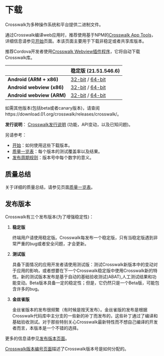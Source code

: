 # 下载

Crosswalk为多种操作系统和平台提供二进制文件。

通过Crosswalk编译web应用时，推荐使用基于NPM的[Crosswalk App Tools](/documentation/crosswalk-app-tools.html)，详细信息请参见[开始](/documentation/getting_started.html)页面。本该页面主要用于下载非稳定或者共享库版本。

推荐Cordova开发者使用[Crosswalk Webview插件程序](/documentation/cordova.html)，它将自动下载Crosswalk库。

| | 稳定版 (21.51.546.6)
| ------------ | -------------
| **Android (ARM + x86)** | [32-bit](https://download.01.org/crosswalk/releases/crosswalk/android/stable/latest/crosswalk-21.51.546.6.zip) / [64-bit](https://download.01.org/crosswalk/releases/crosswalk/android/stable/latest/crosswalk-21.51.546.6-64bit.zip)
| **Android webview (x86)** | [32-bit](https://download.01.org/crosswalk/releases/crosswalk/android/stable/latest/x86/crosswalk-webview-21.51.546.6-x86.zip) / [64-bit](https://download.01.org/crosswalk/releases/crosswalk/android/stable/latest/x86_64/crosswalk-webview-21.51.546.6-x86_64.zip)
| **Android webview (ARM)** | [32-bit](https://download.01.org/crosswalk/releases/crosswalk/android/stable/latest/arm/crosswalk-webview-21.51.546.6-arm.zip) / [64-bit](https://download.01.org/crosswalk/releases/crosswalk/android/stable/latest/arm64/crosswalk-webview-21.51.546.6-arm64.zip)

如需其他版本(包括beta或者canary版本)，请查阅https://download.01.org/crosswalk/releases/crosswalk/。

**发行说明**： [Crosswalk发行说明](https://github.com/crosswalk-project/crosswalk/blob/master/RELEASENOTES.md)
(功能，API变动，以及已知问题)。

另请参考：
* [开始](/documentation/getting_started.html)：如何使用这些下载版本。
* [质量一览表](/documentation/qa/quality_dashboard.html)：每个版本的测试覆盖率以及结果。
* [发布周期规则](https://github.com/crosswalk-project/crosswalk-website/wiki/release-methodology#version-numbers)：版本号中每个数字的意义。

## 质量总结

关于详细的质量总结，请参见页面[质量一览表](/documentation/qa/quality_dashboard.html)。

## 发布版本

Crosswalk有三个发布版本(为了增强稳定性)：

1. **稳定版**

   终端用户请使用稳定版。Crosswalk每发布一个稳定版，只有当稳定版遇到非常严重的bug或者安全问题，才会更新。

1. **测试版**

    具备下面情况的应用开发者请使用测试版：测试Crosswalk新版本中的变动对于应用的影响，或者想要在下一个Crosswalk稳定版中使用Crosswalk新的特性。新的测试版本发布是基于自动的基础验收测试(ABAT),人工测试结果和功能变动。Beta版本具备一定的稳定性；但是，它仍然只是一个Beta版，可能包含许多的bug。

1. **金丝雀版**

    金丝雀版本的发布很频繁（有时候是按天发布）。金丝雀版的发布是根据Crosswalk代码库中主分支的一些新的补丁而发布的，这些补丁通过了编译和基础验收测试。对于那些特别关心Crosswalk最新特性而不想自己编译的开发者而言，本版本是一个不错的选择。

更多的信息请参见[发布版本页面](https://github.com/crosswalk-project/crosswalk-website/wiki/Release-methodology)。

[Crosswalk版本编号页面](https://github.com/crosswalk-project/crosswalk-website/wiki/release-methodology#version-numbers)描述了Crosswalk版本号是如何分配的。
